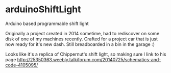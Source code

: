 # arduinoShiftLight
Arduino based programmable shift light

Originally a project created in 2014 sometime, had to rediscover on some disk of one of my machines recently.
Crafted for a project car that is just now ready for it's new dash. Still breadboarded in a bin in the garage :)

Looks like it's a replica of Chippernut's shift light, so making sure I link to his page
http://25350363.weebly.talkiforum.com/20140725/schematics-and-code-4105095/

